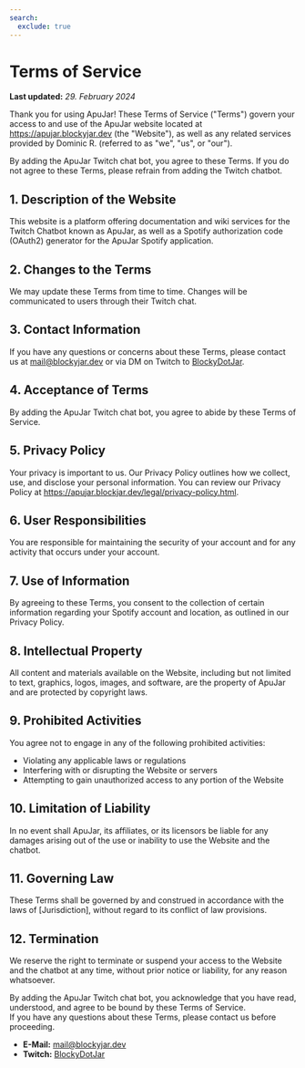 ```yaml
---
search:
  exclude: true
---
```


# Terms of Service

**Last updated:** *29. February 2024*

Thank you for using ApuJar! These Terms of Service ("Terms") govern your access to and use of the ApuJar website located at https://apujar.blockyjar.dev (the "Website"), as well as any related services provided by Dominic R. (referred to as "we", "us", or "our").

By adding the ApuJar Twitch chat bot, you agree to these Terms. If you do not agree to these Terms, please refrain from adding the Twitch chatbot.

## 1. Description of the Website

This website is a platform offering documentation and wiki services for the Twitch Chatbot known as ApuJar, as well as a Spotify authorization code (OAuth2) generator for the ApuJar Spotify application.

## 2. Changes to the Terms

We may update these Terms from time to time. Changes will be communicated to users through their Twitch chat.

## 3. Contact Information

If you have any questions or concerns about these Terms, please contact us at [mail@blockyjar.dev](mailto:mail@blockyjar.dev) or via DM on Twitch to [BlockyDotJar](https://twitch.tv/BlockyDotJar).

## 4. Acceptance of Terms

By adding the ApuJar Twitch chat bot, you agree to abide by these Terms of Service.

## 5. Privacy Policy

Your privacy is important to us. Our Privacy Policy outlines how we collect, use, and disclose your personal information. You can review our Privacy Policy at https://apujar.blockjar.dev/legal/privacy-policy.html.

## 6. User Responsibilities

You are responsible for maintaining the security of your account and for any activity that occurs under your account.

## 7. Use of Information

By agreeing to these Terms, you consent to the collection of certain information regarding your Spotify account and location, as outlined in our Privacy Policy.

## 8. Intellectual Property

All content and materials available on the Website, including but not limited to text, graphics, logos, images, and software, are the property of ApuJar and are protected by copyright laws.

## 9. Prohibited Activities

You agree not to engage in any of the following prohibited activities:

* Violating any applicable laws or regulations
* Interfering with or disrupting the Website or servers
* Attempting to gain unauthorized access to any portion of the Website

## 10. Limitation of Liability

In no event shall ApuJar, its affiliates, or its licensors be liable for any damages arising out of the use or inability to use the Website and the chatbot.

## 11. Governing Law

These Terms shall be governed by and construed in accordance with the laws of [Jurisdiction], without regard to its conflict of law provisions.

## 12. Termination

We reserve the right to terminate or suspend your access to the Website and the chatbot at any time, without prior notice or liability, for any reason whatsoever.

By adding the ApuJar Twitch chat bot, you acknowledge that you have read, understood, and agree to be bound by these Terms of Service. 
<br>If you have any questions about these Terms, please contact us before proceeding.

* **E-Mail:** [mail@blockyjar.dev](mailto:mail@blockyjar.dev)
* **Twitch:** [BlockyDotJar](https://twitch.tv/BlockyDotJar)